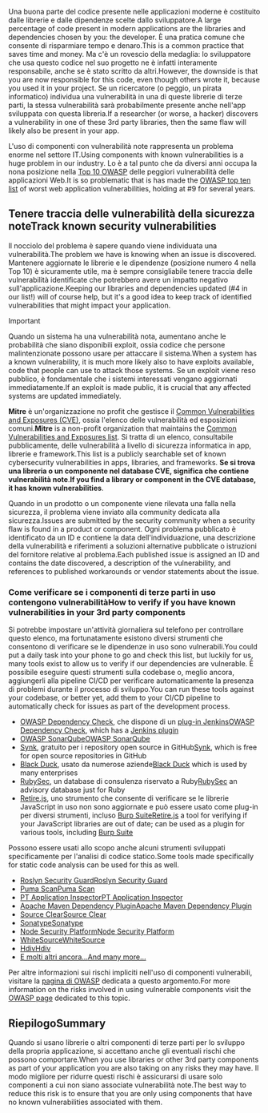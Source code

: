 <span data-ttu-id="f8aa3-101">Una buona parte del codice presente nelle applicazioni moderne è costituito dalle librerie e dalle dipendenze scelte dallo sviluppatore.</span><span class="sxs-lookup"><span data-stu-id="f8aa3-101">A large percentage of code present in modern applications are the libraries and dependencies chosen by you: the developer.</span></span> <span data-ttu-id="f8aa3-102">È una pratica comune che consente di risparmiare tempo e denaro.</span><span class="sxs-lookup"><span data-stu-id="f8aa3-102">This is a common practice that saves time and money.</span></span> <span data-ttu-id="f8aa3-103">Ma c'è un rovescio della medaglia: lo sviluppatore che usa questo codice nel suo progetto ne è infatti interamente responsabile, anche se è stato scritto da altri.</span><span class="sxs-lookup"><span data-stu-id="f8aa3-103">However, the downside is that you are now responsible for this code, even though others wrote it, because you used it in your project.</span></span> <span data-ttu-id="f8aa3-104">Se un ricercatore (o peggio, un pirata informatico) individua una vulnerabilità in una di queste librerie di terze parti, la stessa vulnerabilità sarà probabilmente presente anche nell'app sviluppata con questa libreria.</span><span class="sxs-lookup"><span data-stu-id="f8aa3-104">If a researcher (or worse, a hacker) discovers a vulnerability in one of these 3rd party libraries, then the same flaw will likely also be present in your app.</span></span>

<span data-ttu-id="f8aa3-105">L'uso di componenti con vulnerabilità note rappresenta un problema enorme nel settore IT.</span><span class="sxs-lookup"><span data-stu-id="f8aa3-105">Using components with known vulnerabilities is a huge problem in our industry.</span></span> <span data-ttu-id="f8aa3-106">Lo è a tal punto che da diversi anni occupa la nona posizione nella [Top 10 OWASP](https://www.owasp.org/index.php/Category:OWASP_Top_Ten_Project) delle peggiori vulnerabilità delle applicazioni Web.</span><span class="sxs-lookup"><span data-stu-id="f8aa3-106">It is so problematic that is has made the [OWASP top ten list](https://www.owasp.org/index.php/Category:OWASP_Top_Ten_Project) of worst web application vulnerabilities, holding at #9 for several years.</span></span>

## <a name="track-known-security-vulnerabilities"></a><span data-ttu-id="f8aa3-107">Tenere traccia delle vulnerabilità della sicurezza note</span><span class="sxs-lookup"><span data-stu-id="f8aa3-107">Track known security vulnerabilities</span></span>

<span data-ttu-id="f8aa3-108">Il nocciolo del problema è sapere quando viene individuata una vulnerabilità.</span><span class="sxs-lookup"><span data-stu-id="f8aa3-108">The problem we have is knowing when an issue is discovered.</span></span> <span data-ttu-id="f8aa3-109">Mantenere aggiornate le librerie e le dipendenze (posizione numero 4 nella Top 10) è sicuramente utile, ma è sempre consigliabile tenere traccia delle vulnerabilità identificate che potrebbero avere un impatto negativo sull'applicazione.</span><span class="sxs-lookup"><span data-stu-id="f8aa3-109">Keeping our libraries and dependencies updated (#4 in our list!) will of course help, but it's a good idea to keep track of identified vulnerabilities that might impact your application.</span></span>

> [!IMPORTANT]
> <span data-ttu-id="f8aa3-110">Quando un sistema ha una vulnerabilità nota, aumentano anche le probabilità che siano disponibili exploit, ossia codice che persone malintenzionate possono usare per attaccare il sistema.</span><span class="sxs-lookup"><span data-stu-id="f8aa3-110">When a system has a known vulnerability, it is much more likely also to have exploits available, code that people can use to attack those systems.</span></span> <span data-ttu-id="f8aa3-111">Se un exploit viene reso pubblico, è fondamentale che i sistemi interessati vengano aggiornati immediatamente.</span><span class="sxs-lookup"><span data-stu-id="f8aa3-111">If an exploit is made public, it is crucial that any affected systems are updated immediately.</span></span>

<span data-ttu-id="f8aa3-112">**Mitre** è un'organizzazione no profit che gestisce il [Common Vulnerabilities and Exposures (CVE)](https://cve.mitre.org), ossia l'elenco delle vulnerabilità ed esposizioni comuni.</span><span class="sxs-lookup"><span data-stu-id="f8aa3-112">**Mitre** is a non-profit organization that maintains the [Common Vulnerabilities and Exposures list](https://cve.mitre.org).</span></span> <span data-ttu-id="f8aa3-113">Si tratta di un elenco, consultabile pubblicamente, delle vulnerabilità a livello di sicurezza informatica in app, librerie e framework.</span><span class="sxs-lookup"><span data-stu-id="f8aa3-113">This list is a publicly searchable set of known cybersecurity vulnerabilities in apps, libraries, and frameworks.</span></span> <span data-ttu-id="f8aa3-114">**Se si trova una libreria o un componente nel database CVE, significa che contiene vulnerabilità note**.</span><span class="sxs-lookup"><span data-stu-id="f8aa3-114">**If you find a library or component in the CVE database, it has known vulnerabilities**.</span></span>

<span data-ttu-id="f8aa3-115">Quando in un prodotto o un componente viene rilevata una falla nella sicurezza, il problema viene inviato alla community dedicata alla sicurezza.</span><span class="sxs-lookup"><span data-stu-id="f8aa3-115">Issues are submitted by the security community when a security flaw is found in a product or component.</span></span> <span data-ttu-id="f8aa3-116">Ogni problema pubblicato è identificato da un ID e contiene la data dell'individuazione, una descrizione della vulnerabilità e riferimenti a soluzioni alternative pubblicate o istruzioni del fornitore relative al problema.</span><span class="sxs-lookup"><span data-stu-id="f8aa3-116">Each published issue is assigned an ID and contains the date discovered, a description of the vulnerability, and references to published workarounds or vendor statements about the issue.</span></span>

### <a name="how-to-verify-if-you-have-known-vulnerabilities-in-your-3rd-party-components"></a><span data-ttu-id="f8aa3-117">Come verificare se i componenti di terze parti in uso contengono vulnerabilità</span><span class="sxs-lookup"><span data-stu-id="f8aa3-117">How to verify if you have known vulnerabilities in your 3rd party components</span></span>

<span data-ttu-id="f8aa3-118">Si potrebbe impostare un'attività giornaliera sul telefono per controllare questo elenco, ma fortunatamente esistono diversi strumenti che consentono di verificare se le dipendenze in uso sono vulnerabili.</span><span class="sxs-lookup"><span data-stu-id="f8aa3-118">You could put a daily task into your phone to go and check this list, but luckily for us, many tools exist to allow us to verify if our dependencies are vulnerable.</span></span> <span data-ttu-id="f8aa3-119">È possibile eseguire questi strumenti sulla codebase o, meglio ancora, aggiungerli alla pipeline CI/CD per verificare automaticamente la presenza di problemi durante il processo di sviluppo.</span><span class="sxs-lookup"><span data-stu-id="f8aa3-119">You can run these tools against your codebase, or better yet, add them to your CI/CD pipeline to automatically check for issues as part of the development process.</span></span>

- <span data-ttu-id="f8aa3-120">[OWASP Dependency Check](https://www.owasp.org/index.php/OWASP_Dependency_Check), che dispone di un [plug-in Jenkins](https://wiki.jenkins.io/display/JENKINS/OWASP+Dependency-Check+Plugin)</span><span class="sxs-lookup"><span data-stu-id="f8aa3-120">[OWASP Dependency Check](https://www.owasp.org/index.php/OWASP_Dependency_Check), which has a [Jenkins plugin](https://wiki.jenkins.io/display/JENKINS/OWASP+Dependency-Check+Plugin)</span></span>
- [<span data-ttu-id="f8aa3-121">OWASP SonarQube</span><span class="sxs-lookup"><span data-stu-id="f8aa3-121">OWASP SonarQube</span></span>](https://www.owasp.org/index.php/OWASP_SonarQube_Project)
- <span data-ttu-id="f8aa3-122">[Synk](https://snyk.io), gratuito per i repository open source in GitHub</span><span class="sxs-lookup"><span data-stu-id="f8aa3-122">[Synk](https://snyk.io), which is free for open source repositories in GitHub</span></span>
- <span data-ttu-id="f8aa3-123">[Black Duck](https://www.blackducksoftware.com), usato da numerose aziende</span><span class="sxs-lookup"><span data-stu-id="f8aa3-123">[Black Duck](https://www.blackducksoftware.com) which is used by many enterprises</span></span>
- <span data-ttu-id="f8aa3-124">[RubySec](https://rubysec.com), un database di consulenza riservato a Ruby</span><span class="sxs-lookup"><span data-stu-id="f8aa3-124">[RubySec](https://rubysec.com) an advisory database just for Ruby</span></span>
- <span data-ttu-id="f8aa3-125">[Retire.js](https://github.com/retirejs/retire.js/), uno strumento che consente di verificare se le librerie JavaScript in uso non sono aggiornate e può essere usato come plug-in per diversi strumenti, incluso [Burp Suite](https://www.portswigger.net)</span><span class="sxs-lookup"><span data-stu-id="f8aa3-125">[Retire.js](https://github.com/retirejs/retire.js/) a tool for verifying if your JavaScript libraries are out of date; can be used as a plugin for various tools, including [Burp Suite](https://www.portswigger.net)</span></span>

<span data-ttu-id="f8aa3-126">Possono essere usati allo scopo anche alcuni strumenti sviluppati specificamente per l'analisi di codice statico.</span><span class="sxs-lookup"><span data-stu-id="f8aa3-126">Some tools made specifically for static code analysis can be used for this as well.</span></span>

- [<span data-ttu-id="f8aa3-127">Roslyn Security Guard</span><span class="sxs-lookup"><span data-stu-id="f8aa3-127">Roslyn Security Guard</span></span>](https://dotnet-security-guard.github.io)
- [<span data-ttu-id="f8aa3-128">Puma Scan</span><span class="sxs-lookup"><span data-stu-id="f8aa3-128">Puma Scan</span></span>](https://pumascan.com)
- [<span data-ttu-id="f8aa3-129">PT Application Inspector</span><span class="sxs-lookup"><span data-stu-id="f8aa3-129">PT Application Inspector</span></span>](https://www.ptsecurity.com/ww-en/products/ai/)
- [<span data-ttu-id="f8aa3-130">Apache Maven Dependency Plugin</span><span class="sxs-lookup"><span data-stu-id="f8aa3-130">Apache Maven Dependency Plugin</span></span>](http://maven.apache.org/plugins/maven-dependency-plugin/)
- [<span data-ttu-id="f8aa3-131">Source Clear</span><span class="sxs-lookup"><span data-stu-id="f8aa3-131">Source Clear</span></span>](https://www.sourceclear.com)
- [<span data-ttu-id="f8aa3-132">Sonatype</span><span class="sxs-lookup"><span data-stu-id="f8aa3-132">Sonatype</span></span>](https://ossindex.sonatype.org)
- [<span data-ttu-id="f8aa3-133">Node Security Platform</span><span class="sxs-lookup"><span data-stu-id="f8aa3-133">Node Security Platform</span></span>](https://nodesecurity.io)
- [<span data-ttu-id="f8aa3-134">WhiteSource</span><span class="sxs-lookup"><span data-stu-id="f8aa3-134">WhiteSource</span></span>](https://www.whitesourcesoftware.com/what-is-whitesource/)
- [<span data-ttu-id="f8aa3-135">Hdiv</span><span class="sxs-lookup"><span data-stu-id="f8aa3-135">Hdiv</span></span>](https://hdivsecurity.com)
- [<span data-ttu-id="f8aa3-136">E molti altri ancora...</span><span class="sxs-lookup"><span data-stu-id="f8aa3-136">And many more...</span></span>](https://www.owasp.org/index.php/Source_Code_Analysis_Tools)

<span data-ttu-id="f8aa3-137">Per altre informazioni sui rischi impliciti nell'uso di componenti vulnerabili, visitare la [pagina di OWASP](https://www.owasp.org/index.php/Top_10-2017_A9-Using_Components_with_Known_Vulnerabilities) dedicata a questo argomento.</span><span class="sxs-lookup"><span data-stu-id="f8aa3-137">For more information on the risks involved in using vulnerable components visit the [OWASP page](https://www.owasp.org/index.php/Top_10-2017_A9-Using_Components_with_Known_Vulnerabilities) dedicated to this topic.</span></span>

## <a name="summary"></a><span data-ttu-id="f8aa3-138">Riepilogo</span><span class="sxs-lookup"><span data-stu-id="f8aa3-138">Summary</span></span>

<span data-ttu-id="f8aa3-139">Quando si usano librerie o altri componenti di terze parti per lo sviluppo della propria applicazione, si accettano anche gli eventuali rischi che possono comportare.</span><span class="sxs-lookup"><span data-stu-id="f8aa3-139">When you use libraries or other 3rd party components as part of your application you are also taking on any risks they may have.</span></span> <span data-ttu-id="f8aa3-140">Il modo migliore per ridurre questi rischi è assicurarsi di usare solo componenti a cui non siano associate vulnerabilità note.</span><span class="sxs-lookup"><span data-stu-id="f8aa3-140">The best way to reduce this risk is to ensure that you are only using components that have no known vulnerabilities associated with them.</span></span>
